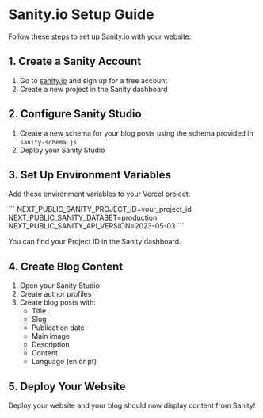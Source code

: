 # Sanity.io Setup Guide

Follow these steps to set up Sanity.io with your website:

## 1. Create a Sanity Account

1. Go to [sanity.io](https://www.sanity.io/) and sign up for a free account
2. Create a new project in the Sanity dashboard

## 2. Configure Sanity Studio

1. Create a new schema for your blog posts using the schema provided in `sanity-schema.js`
2. Deploy your Sanity Studio

## 3. Set Up Environment Variables

Add these environment variables to your Vercel project:

\`\`\`
NEXT_PUBLIC_SANITY_PROJECT_ID=your_project_id
NEXT_PUBLIC_SANITY_DATASET=production
NEXT_PUBLIC_SANITY_API_VERSION=2023-05-03
\`\`\`

You can find your Project ID in the Sanity dashboard.

## 4. Create Blog Content

1. Open your Sanity Studio
2. Create author profiles
3. Create blog posts with:
   - Title
   - Slug
   - Publication date
   - Main image
   - Description
   - Content
   - Language (en or pt)

## 5. Deploy Your Website

Deploy your website and your blog should now display content from Sanity!
